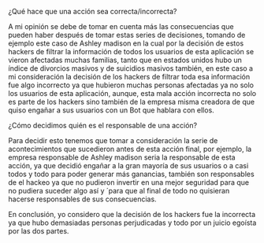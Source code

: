 ¿Qué hace que una acción sea correcta/incorrecta?

A mi opinión  se debe de tomar en cuenta más las consecuencias que pueden haber después de tomar estas series de
decisiones, tomando de ejemplo este caso de Ashley madison en la cual por la decisión de
estos hackers de filtrar la información de todos los usuarios de esta aplicación se vieron
afectadas muchas familias, tanto que en estados unidos hubo un índice de divorcios
masivos y de suicidios masivos también, en este caso a mi consideración la decisión de los
hackers de filtrar toda esa información fue algo incorrecto ya que hubieron muchas
personas afectadas ya no solo los usuarios de esta aplicación, aunque, esta mala acción
incorrecta no solo es parte de los hackers sino también de la empresa misma creadora de
que quiso engañar a sus usuarios con un Bot que hablara con ellos.

¿Cómo decidimos quién es el responsable de una acción?

Para decidir esto tenemos que tomar a consideración la serie de acontecimientos que
sucedieron antes de esta acción final, por ejemplo, la empresa responsable de Ashley
madison seria la responsable de esta acción, ya que decidió engañar a la gran mayoría de
sus usuarios o a casi todos y todo para poder generar más ganancias, también son
responsables de el hackeo ya que no pudieron invertir en una mejor seguridad para que no
pudiera suceder algo así y ´para que al final de todo no quisieran hacerse responsables de
sus consecuencias.

En conclusión, yo considero que la decisión de los hackers fue la incorrecta ya que hubo
demasiadas personas perjudicadas y todo por un juicio egoísta por las dos partes.
